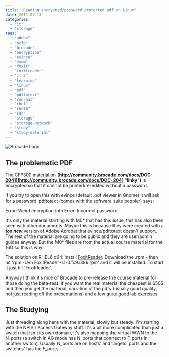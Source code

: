 ```yaml
---
title: "Reading encrypted/password protected pdf on Linux"
date: 2011-07-13
categories: 
  - "it"
  - "storage"
tags: 
  - "adobe"
  - "bcfp"
  - "brocade"
  - "encryption"
  - "evince"
  - "exam"
  - "foxit"
  - "foxitreader"
  - "it-2"
  - "learning"
  - "linux"
  - "pdf"
  - "pdftotext"
  - "red-hat"
  - "rhel"
  - "rhel6"
  - "san"
  - "storage"
  - "storage-network"
  - "study"
  - "study-material"
---
```


![Brocade Logo](images/logo-brocade.gif "Brocade Logo")

## The problematic PDF

The CFP300 material on **[http://community.brocade.com/docs/DOC-2041](http://community.brocade.com/docs/DOC-2041 "linky")** is encrypted so that it cannot be printed/re-edited without a password.

If you try to open this with evince (default .pdf viewer in Gnome) it will ask for a password. pdftotext (comes with the software suite poppler) says:

Error: Weird encryption info Error: Incorrect password

It's only the material starting with M0\* that has this issue, this has also been seen with other documents. Maybe this is because they were created with a _**too new**_ version of Adobe Acrobat that evince/pdftotext doesn't support. The rest of the material are going to be public and they are user/admin guides anyway. But the M0\* files are from the actual course material for the 16G so this is why.

The solution on RHEL6 x64: install [FoxitReader](http://www.foxitsoftware.com/pdf/desklinux/ ".com"). Download the .rpm - then hit 'rpm -Uvh FoxitReader-1.1-0.fc9.i386.rpm' and it will be installed. To start it just hit 'FoxitReader'.

Anyway I think it's nice of Brocade to pre-release the course material for those doing the beta-test. If you want the real material the cheapest is 650$ and then you get the material, narration of the pdfs (usually good quality, not just reading off the presentations) and a few quite good lab exercises.

## The Studying

Just threading along here with the material, slowly but steady. I'm starting with the NPIV / Access Gateway stuff. It's a bit more complicated than just a switch that isn't its own domain, it's also mapping the virtual WWN to the N\_ports (a switch in AG mode has N\_ports that connect to F\_ports in another switch). Usually N\_ports are on hosts' and targets' ports and the switches' has the F\_ports.
